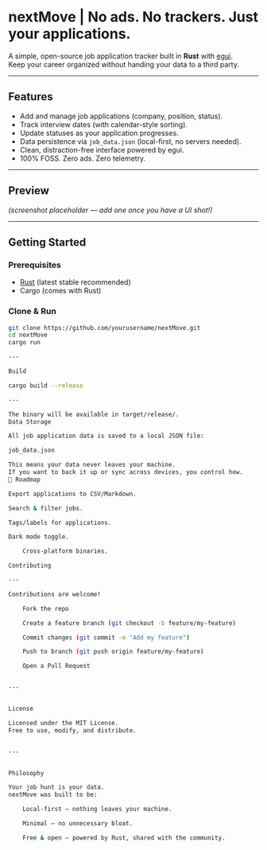 # nextMove | No ads. No trackers. Just your applications.

A simple, open-source job application tracker built in **Rust** with [egui](https://github.com/emilk/egui).  
Keep your career organized without handing your data to a third party.

---

## Features
- Add and manage job applications (company, position, status).
- Track interview dates (with calendar-style sorting).
- Update statuses as your application progresses.
- Data persistence via `job_data.json` (local-first, no servers needed).
- Clean, distraction-free interface powered by egui.
- 100% FOSS. Zero ads. Zero telemetry.

---

## Preview
*(screenshot placeholder — add one once you have a UI shot!)*

---

## Getting Started

### Prerequisites
- [Rust](https://www.rust-lang.org/) (latest stable recommended)
- Cargo (comes with Rust)

### Clone & Run
```bash
git clone https://github.com/yourusername/nextMove.git
cd nextMove
cargo run

---

Build

cargo build --release

---

The binary will be available in target/release/.
Data Storage

All job application data is saved to a local JSON file:

job_data.json

This means your data never leaves your machine.
If you want to back it up or sync across devices, you control how.
🔧 Roadmap

Export applications to CSV/Markdown.

Search & filter jobs.

Tags/labels for applications.

Dark mode toggle.

    Cross-platform binaries.

Contributing

---

Contributions are welcome!

    Fork the repo

    Create a feature branch (git checkout -b feature/my-feature)

    Commit changes (git commit -m "Add my feature")

    Push to branch (git push origin feature/my-feature)

    Open a Pull Request


---


License

Licensed under the MIT License.
Free to use, modify, and distribute.


---


Philosophy

Your job hunt is your data.
nextMove was built to be:

    Local-first – nothing leaves your machine.

    Minimal – no unnecessary bloat.

    Free & open – powered by Rust, shared with the community.
